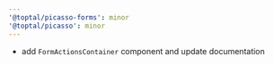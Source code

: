 ```yaml
---
'@toptal/picasso-forms': minor
'@toptal/picasso': minor
---
```


- add `FormActionsContainer` component and update documentation
